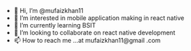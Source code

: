 - 👋 Hi, I’m @mufaizkhan11
- 👀 I’m interested in mobile application making in react native
- 🌱 I’m currently learning BSIT 
- 💞️ I’m looking to collaborate on  react native development 
- 📫 How to reach me ...at mufaizkhan11@gmail .com 

<!---
mufaizkhan11/mufaizkhan11 is a ✨ special ✨ repository because its `README.md` (this file) appears on your GitHub profile.
You can click the Preview link to take a look at your changes.
--->
